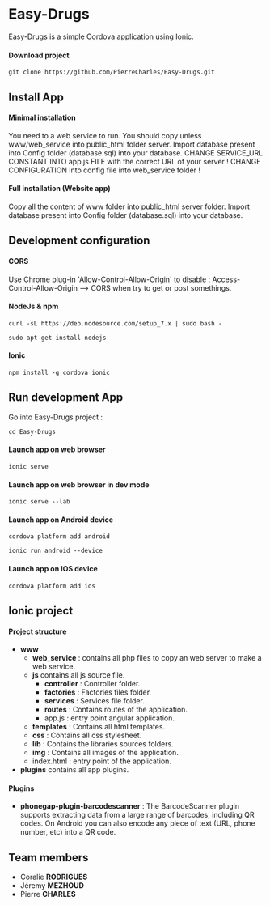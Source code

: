 # Easy-Drugs

Easy-Drugs is a simple Cordova application using Ionic.

#### Download project

    git clone https://github.com/PierreCharles/Easy-Drugs.git

## Install App

#### Minimal installation

You need to a web service to run. You should copy unless www/web_service into public_html folder server.
Import database present into Config folder (database.sql) into your database.
CHANGE SERVICE_URL CONSTANT INTO app.js FILE with the correct URL of your server !
CHANGE CONFIGURATION into config file into web_service folder !

#### Full installation (Website app)

Copy all the content of www folder into public_html server folder.
Import database present into Config folder (database.sql) into your database.

## Development configuration


#### CORS

Use Chrome plug-in 'Allow-Control-Allow-Origin' to disable : Access-Control-Allow-Origin --> CORS when try to get or post somethings.

#### NodeJs & npm

    curl -sL https://deb.nodesource.com/setup_7.x | sudo bash -

    sudo apt-get install nodejs

#### Ionic

    npm install -g cordova ionic

## Run development App

Go into Easy-Drugs project :

    cd Easy-Drugs

#### Launch app on web browser

    ionic serve

#### Launch app on web browser in dev mode

    ionic serve --lab

#### Launch app on Android device

    cordova platform add android

    ionic run android --device

#### Launch app on IOS device

    cordova platform add ios


## Ionic project

#### Project structure
- **www**
    - **web_service** : contains all php files to copy an web server to make a web service.
    - **js** contains all js source file.
        - **controller** : Controller folder.
        - **factories** : Factories files folder.
        - **services** : Services file folder.
        - **routes** : Contains routes of the application.
        - app.js : entry point angular application.
    - **templates** : Contains all html templates.
    - **css** : Contains all css stylesheet.
    - **lib** : Contains the libraries sources folders.
    - **img** : Contains all images of the application.
    - index.html : entry point of the application.
- **plugins** contains all app plugins.

#### Plugins

- **phonegap-plugin-barcodescanner** : The BarcodeScanner plugin supports extracting data from a large range of barcodes, including QR codes. On Android you can also encode any piece of text (URL, phone number, etc) into a QR code.

## Team members
- Coralie **RODRIGUES**
- Jéremy **MEZHOUD**
- Pierre **CHARLES**